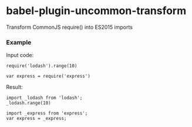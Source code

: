 # babel-plugin-uncommon-transform

Transform CommonJS require() into ES2015 imports

### Example

Input code:

	require('lodash').range(10)

	var express = require('express')

Result:

	import _lodash from 'lodash';
	_lodash.range(10)

	import _express from 'express';
	var express = _express;

